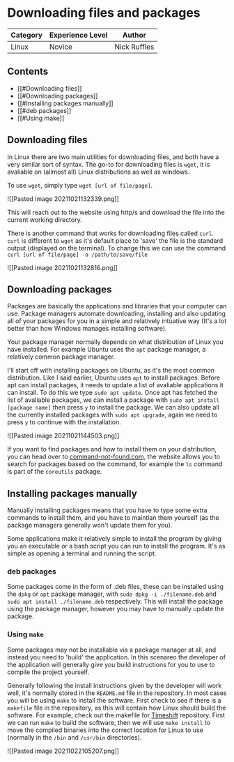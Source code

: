 # Downloading files and packages

|Category|Experience Level|Author|
|---|---|---|
|Linux|Novice|Nick Ruffles|

## Contents
- [[#Downloading files]]
- [[#Downloading packages]]
- [[#Installing packages manually]]
- [[#deb packages]]
- [[#Using make]]

## Downloading files

In Linux there are two main utilities for downloading files, and both have a very similar sort of syntax. The go-to for downloading files is `wget`, it is avaliable on (allmost all) Linux distributions as well as windows.

To use `wget`, simply type `wget [url of file/page]`.

![[Pasted image 20211021132339.png]]

This will reach out to the website using http/s and download the file into the current working directory.

There is another command that works for downloading files called `curl`. `curl` is different to `wget` as it's default place to 'save' the file is the standard output (displayed on the terminal). To change this we can use the command `curl [url of file/page] -o /path/to/save/file`

![[Pasted image 20211021132816.png]]

## Downloading packages

Packages are basically the applications and libraries that your computer can use. Package managers automate downloading, installing and also updating all of your packages for you in a simple and relatively intuative way (It's a lot better than how Windows manages installing software).

Your package manager normally depends on what distribution of Linux you have installed. For example Ubuntu uses the `apt` package manager, a relatively common package manager. 

I'll start off with installing packages on Ubuntu, as it's the most common distribution. Like I said earlier, Ubuntu uses `apt` to install packages. Before apt can install packages, it needs to update a list of avaliable applications it can install. To do this we type `sudo apt update`. Once apt has fetched the list of avaliable packages, we can install a package with `sudo apt install [package name]` then press `y` to install the package. We can also update all the currently installed packages with `sudo apt upgrade`, again we need to press `y` to continue with the installation.

![[Pasted image 20211021144503.png]]

If you want to find packages and how to install them on your distribution, you can head over to [command-not-found.com](https://command-not-found.com), the website allows you to search for packages based on the command, for example the `ls` command is part of the `coreutils` package.

## Installing packages manually
Manually installing packages means that you have to type some extra commands to install them, and you have to maintian them yourself (as the package managers generally won't update them for you).

Some applications make it relatively simple to install the program by giving you an executable or a bash script you can run to install the program. It's as simple as opening a terminal and running the script.

### deb packages
Some packages come in the form of .deb files, these can be installed using the `dpkg` or `apt` package manager, with `sudo dpkg -i ./filename.deb` and `sudo apt install ./filename.deb` respectively. This will install the package using the package manager, however you may have to manually update the package.

### Using `make`
Some packages may not be installable via a package manager at all, and instead you need to 'build' the application. In this scenareo the developer of the application will generally give you build instructions for you to use to compile the project yourself.

Generally following the install instructions given by the developer will work well, it's normally stored in the `README.md` file in the repository. In most cases you will be using  `make` to install the software. First check to see if there is a `makefile` file in the repository, as this will contain how Linux should build the software. For example, check out the makefile for [Timeshift](https://github.com/teejee2008/timeshift/blob/master/src/makefile) repository. First we can run `make` to build the software, then we will use `make install` to move the compiled binaries into the correct location for Linux to use (normally in the `/bin` and `/usr/bin` directories).

![[Pasted image 20211022105207.png]]

